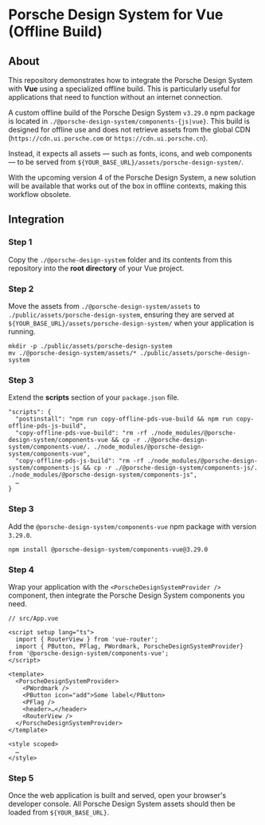 # Porsche Design System for Vue (Offline Build)

## About

This repository demonstrates how to integrate the Porsche Design System with **Vue** using a specialized offline build.
This is particularly useful for applications that need to function without an internet connection.

A custom offline build of the Porsche Design System `v3.29.0` npm package is located in `./@porsche-design-system/components-{js|vue}`. 
This build is designed for offline use and does not retrieve assets from the global CDN (`https://cdn.ui.porsche.com` or `https://cdn.ui.porsche.cn`).

Instead, it expects all assets — such as fonts, icons, and web components — to be served from `${YOUR_BASE_URL}/assets/porsche-design-system/`. 

With the upcoming version 4 of the Porsche Design System, a new solution will be available that works out of the box in offline contexts, making this workflow obsolete.

## Integration

### Step 1

Copy the `./@porsche-design-system` folder and its contents from this repository into the **root directory** of your Vue project.

### Step 2

Move the assets from `./@porsche-design-system/assets` to `./public/assets/porsche-design-system`, ensuring they are served at `${YOUR_BASE_URL}/assets/porsche-design-system/` when your application is running.

```
mkdir -p ./public/assets/porsche-design-system
mv ./@porsche-design-system/assets/* ./public/assets/porsche-design-system
```

### Step 3

Extend the **scripts** section of your `package.json` file.

```
"scripts": {
  "postinstall": "npm run copy-offline-pds-vue-build && npm run copy-offline-pds-js-build",
  "copy-offline-pds-vue-build": "rm -rf ./node_modules/@porsche-design-system/components-vue && cp -r ./@porsche-design-system/components-vue/. ./node_modules/@porsche-design-system/components-vue",
  "copy-offline-pds-js-build": "rm -rf ./node_modules/@porsche-design-system/components-js && cp -r ./@porsche-design-system/components-js/. ./node_modules/@porsche-design-system/components-js",
  …
}
```

### Step 3

Add the `@porsche-design-system/components-vue` npm package with version `3.29.0`.

```
npm install @porsche-design-system/components-vue@3.29.0
```

### Step 4

Wrap your application with the `<PorscheDesignSystemProvider />` component, then integrate the Porsche Design System components you need.

```vue
// src/App.vue

<script setup lang="ts">
  import { RouterView } from 'vue-router';
  import { PButton, PFlag, PWordmark, PorscheDesignSystemProvider} from '@porsche-design-system/components-vue';
</script>

<template>
  <PorscheDesignSystemProvider>
    <PWordmark />
    <PButton icon="add">Some label</PButton>
    <PFlag />
    <header>…</header>
    <RouterView />
  </PorscheDesignSystemProvider>
</template>

<style scoped>
  …
</style>
```

### Step 5

Once the web application is built and served, open your browser's developer console. 
All Porsche Design System assets should then be loaded from `${YOUR_BASE_URL}`.
